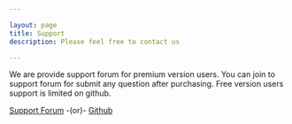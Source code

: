 ```yaml
---

layout: page
title: Support
description: Please feel free to contact us

---
```


<p>We are provide support forum for premium version users. You can join to support forum for submit any question after purchasing. Free version users support is limited on github.</p>

<p>
  <a href="{{ site.support_url }}" class="btn btn-sm btn-primary" target="_blank"><i class="fa fa-life-ring"></i> Support Forum</a>
  <span class="text-muted">-(or)-</span>
  <a href="{{ site.github }}/issues" class="btn btn-sm btn-secondary" target="_blank"><i class="fa fa-github"></i> Github</a>
</p>

